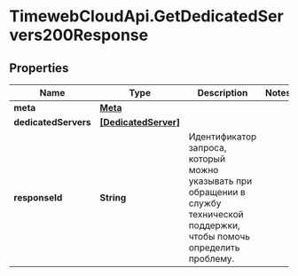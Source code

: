 # TimewebCloudApi.GetDedicatedServers200Response

## Properties

Name | Type | Description | Notes
------------ | ------------- | ------------- | -------------
**meta** | [**Meta**](Meta.md) |  | 
**dedicatedServers** | [**[DedicatedServer]**](DedicatedServer.md) |  | 
**responseId** | **String** | Идентификатор запроса, который можно указывать при обращении в службу технической поддержки, чтобы помочь определить проблему. | 


